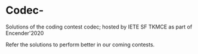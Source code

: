 # Codec-
Solutions of the coding contest codec; hosted by IETE SF TKMCE as part of Encender'2020

Refer the solutions to perform better in our coming contests.
